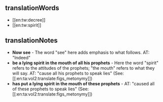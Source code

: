 ## translationWords

* [[en:tw:decree]]
* [[en:tw:spirit]]

## translationNotes

* **Now see** - The word "see" here adds emphasis to what follows. AT: "Indeed"
* **be a lying spirit in the mouth of all his prophets** - Here the word "spirit" refers to the attitudes of the prophets; "the mouth" refers to what they will say. AT: "cause all his prophets to speak lies" (See: [[:en:ta:vol2:translate:figs_metonymy]])
* **has put a lying spirit in the mouth of these prophets** - AT: "caused all of these prophets to speak lies" (See: [[:en:ta:vol2:translate:figs_metonymy]])
